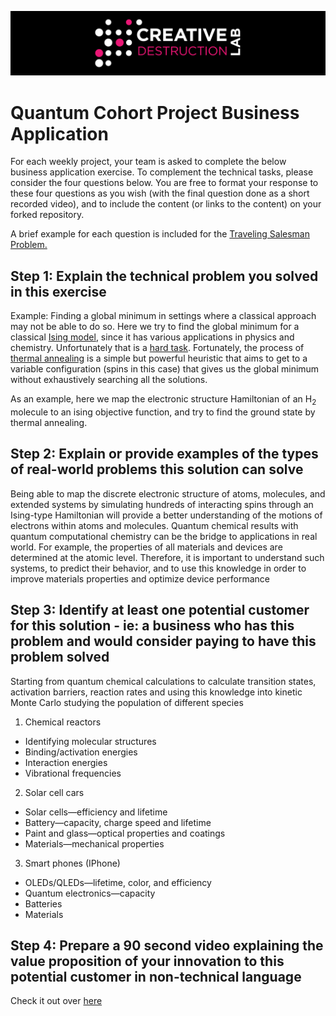 ![CDL 2020 Cohort Project](../figures/CDL_logo.jpg)
# Quantum Cohort Project Business Application

For each weekly project, your team is asked to complete the below business application exercise.
To complement the technical tasks, please consider the four questions below.
You are free to format your response to these four questions as you wish (with the final question done as a short recorded video), and to include
the content (or links to the content) on your forked repository.

A brief example for each question is included for the 
[Traveling Salesman Problem.](https://en.wikipedia.org/wiki/Travelling_salesman_problem)

## Step 1: Explain the technical problem you solved in this exercise

Example: Finding a global minimum in settings where a classical approach may not be able to do so.
Here we try to find the global minimum for a classical [Ising model](https://en.wikipedia.org/wiki/Ising_model), since it has various applications in physics and chemistry. Unfortunately that is a [hard task](https://archive.siam.org/pdf/news/654.pdf). Fortunately, the process of [thermal annealing](https://en.wikipedia.org/wiki/Simulated_annealing) is a simple but powerful heuristic that aims to get to a variable configuration (spins in this case) that gives us the global minimum without exhaustively searching all the solutions.

As an example, here we map the electronic structure Hamiltonian of an H<sub>2</sub> molecule to an ising objective function, and try to find the ground state by thermal annealing.

## Step 2: Explain or provide examples of the types of real-world problems this solution can solve

Being able to map the discrete electronic structure of atoms, molecules, and extended systems by simulating hundreds of interacting spins through an Ising-type Hamiltonian will provide a better understanding of the motions of electrons within atoms and molecules. Quantum chemical results with quantum computational chemistry can be the bridge to applications in real world. For example, the properties of all materials and devices are determined at the atomic level. Therefore, it is important to understand such systems, to predict their behavior, and to use this knowledge in order to improve materials properties and optimize device performance

## Step 3: Identify at least one potential customer for this solution - ie: a business who has this problem and would consider paying to have this problem solved

Starting from quantum chemical calculations to calculate transition states, activation barriers, reaction rates and using this knowledge into kinetic Monte Carlo studying the population of different species 
1.	Chemical reactors 
- Identifying molecular structures
-	Binding/activation energies
-	Interaction energies
-	Vibrational frequencies 
2.	Solar cell cars
-	Solar cells—efficiency and lifetime
-	Battery—capacity, charge speed and lifetime
-	Paint and glass—optical properties and coatings 
-	Materials—mechanical properties 
3.	Smart phones (IPhone)
-	OLEDs/QLEDs—lifetime, color, and efficiency
-	Quantum electronics—capacity
-	Batteries
-	Materials 


## Step 4: Prepare a 90 second video explaining the value proposition of your innovation to this potential customer in non-technical language
Check it out over [here](https://drive.google.com/file/d/1NYc4cw0udbVqSqc6P3Jept1bc7bSXu0D/view?usp=sharing)
